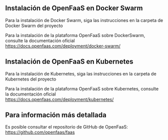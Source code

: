 ## Instalación de OpenFaaS en Docker Swarm
Para la instalación de Docker Swarm, siga las instrucciones en la carpeta de Docker Swarm del proyecto

Para la instalación de la plataforma OpenFaaS sobre DockerSwarm, consulte la documentación oficial 
https://docs.openfaas.com/deployment/docker-swarm/

## Instalación de OpenFaaS en Kubernetes
Para la instalación de Kubernetes, siga las instrucciones en la carpeta de Kubernetes del proyecto

Para la instalación de la plataforma OpenFaaS sobre Kubernetes, consulte la documentación oficial 
https://docs.openfaas.com/deployment/kubernetes/


## Para información más detallada
Es posible consultar el repositorio de GitHub de OpenFaaS:
https://github.com/openfaas/faas

